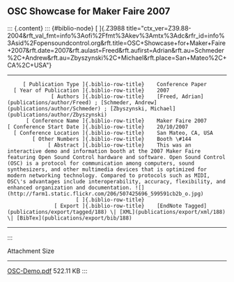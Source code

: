 ## OSC Showcase for Maker Faire 2007

::: {.content}
::: {#biblio-node}
[ ]{.Z3988
title="ctx_ver=Z39.88-2004&rft_val_fmt=info%3Aofi%2Ffmt%3Akev%3Amtx%3Adc&rfr_id=info%3Asid%2Fopensoundcontrol.org&rft.title=OSC+Showcase+for+Maker+Faire+2007&rft.date=2007&rft.aulast=Freed&rft.aufirst=Adrian&rft.au=Schmeder%2C+Andrew&rft.au=Zbyszynski%2C+Michael&rft.place=San+Mateo%2C+CA%2C+USA"}

  ---------------------------------------------- -- --------------------------------------------------------------------------------------------------------------------------------------------------------------------------------------------------------------------------------------------------------------------------------------------------------------------------------------------------------------------------------------------------------------------------------------------------------------------------------------------------------------------------------------
         [ Publication Type ]{.biblio-row-title}    Conference Paper
      [ Year of Publication ]{.biblio-row-title}    2007
                  [ Authors ]{.biblio-row-title}    [Freed, Adrian](publications/author/Freed) ; [Schmeder, Andrew](publications/author/Schmeder) ; [Zbyszynski, Michael](publications/author/Zbyszynski)
          [ Conference Name ]{.biblio-row-title}    Maker Faire 2007
    [ Conference Start Date ]{.biblio-row-title}    20/10/2007
      [ Conference Location ]{.biblio-row-title}    San Mateo, CA, USA
            [ Other Numbers ]{.biblio-row-title}    Booth \#144
                 [ Abstract ]{.biblio-row-title}    This was an interactive demo and information booth at the 2007 Maker Faire featuring Open Sound Control hardware and software. Open Sound Control (OSC) is a protocol for communication among computers, sound synthesizers, and other multimedia devices that is optimized for modern networking technology. Compared to protocols such as MIDI, OSC\'s advantages include interoperability, accuracy, flexibility, and enhanced organization and documentation. ![](http://farm1.static.flickr.com/206/507425696_599591cb2b_o.jpg)
                          [ ]{.biblio-row-title}    
                   [ Export ]{.biblio-row-title}    [EndNote Tagged](publications/export/tagged/188) \| [XML](publications/export/xml/188) \| [BibTex](publications/export/bib/188)
  ---------------------------------------------- -- --------------------------------------------------------------------------------------------------------------------------------------------------------------------------------------------------------------------------------------------------------------------------------------------------------------------------------------------------------------------------------------------------------------------------------------------------------------------------------------------------------------------------------------
:::

  Attachment                           Size
  ------------------------------------ -----------
  [OSC-Demo.pdf](files/OSC-Demo.pdf)   522.11 KB
:::
